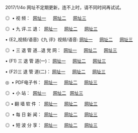 2017/1/4o 网址不定期更新，连不上时，请不同时间再试试。
<p>◎   • 视 频： 
<a href="http://ju.jupiterns.org/tv/" target="_blank">网址一</a> 　 
<a href="http://ju.jupiterns.org/9018.html" target="_blank">网址二</a> 　 
<a href="http://ju.jupiterns.org/9449.html" target="_blank">网址三</a></p>
<p>◎   • 九 评.三 退：  
<a href="http://ju.jupiterns.org/tt/" target="_blank">网址一</a> 　 
<a href="http://ju.jupiterns.org/v2/" target="_blank">网址二</a> 　 
<a href="http://ju.jupiterns.org/t/" target="_blank">网址三</a> 　</p>
<p>  • (E2_视频/语音)《九 评》视频/语音: 
<a href="http://ju.jupiterns.org/7738.html" target="_blank">网址一</a> 　 
<a href="http://ju.jupiterns.org/7614.html" target="_blank">网址二</a> 　 
<a href="http://ju.jupiterns.org/7633.html" target="_blank">网址三</a></p>
<p>◎   • 三 退 管 道...退 党 网：  
<a href="http://ju.jupiterns.org/go/8/" target="_blank">网址一</a> 　 
<a href="http://ju.jupiterns.org/go/8/" target="_blank">网址二</a> 　 
<a href="http://ju.jupiterns.org/go/8/" target="_blank">网址三</a></p>
<p>  • (F1) 三 退 管 道(一)： 
<a href="http://ju.jupiterns.org/dd/" target="_blank">网址一</a> 　 
<a href="http://ju.jupiterns.org/dd/" target="_blank">网址二</a> 　 
<a href="http://ju.jupiterns.org/dd/" target="_blank">网址三</a></p>
<p>  • (F2)三 退 管 道(二)： 
<a href="http://ju.jupiterns.org/d/" target="_blank">网址一</a> 　 
<a href="http://ju.jupiterns.org/d/" target="_blank">网址二</a> 　 
<a href="http://ju.jupiterns.org/d/" target="_blank">网址三</a></p>
<p>◎   • PDF电子书：  
<a href="http://ju.jupiterns.org/p/" target="_blank">网址一</a> 　 
<a href="http://ju.jupiterns.org/p/" target="_blank">网址二</a> 　 
<a href="http://ju.jupiterns.org/p/" target="_blank">网址三</a></p>
<p>◎ </span>  •  小 站：  
<a href="http://ju.jupiterns.org/" target="_blank">网址一</a> 　 
<a href="http://ju.jupiterns.org/" target="_blank">网址二</a>   
<a href="http://ju.jupiterns.org/" target="_blank">网址三</a></p>
<p>◎  • 翻 墙 软 件 ：  
<a href="http://ju.jupiterns.org/ff/" target="_blank">网址一</a> 　 
<a href="http://ju.jupiterns.org/ff/" target="_blank">网址二</a> 　 
<a href="http://ju.jupiterns.org/ff/" target="_blank">网址三</a></p>
<p>◎ </span>  • 每 日 新 闻：  
<a href="http://ju.jupiterns.org/day/" target="_blank">网址一</a> 　 
<a href="http://ju.jupiterns.org/day/" target="_blank">网址二</a> 　 
<a href="http://ju.jupiterns.org/day/" target="_blank">网址三</a></p>
<p>◎ </span>  • 短 波 分 享：  
<a href="http://ju.jupiterns.org/h/" target="_blank">网址一</a> 　 
<a href="http://ju.jupiterns.org/h/" target="_blank">网址二</a> 　 
<a href="http://ju.jupiterns.org/h/" target="_blank">网址三</a></p>
